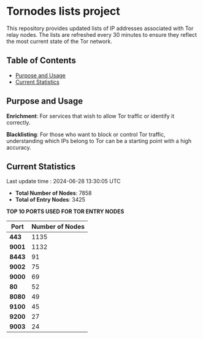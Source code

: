 # Tornodes lists project

This repository provides updated lists of IP addresses associated with Tor relay nodes. The lists are refreshed every 30 minutes to ensure they reflect the most current state of the Tor network.

## Table of Contents

- [Purpose and Usage](#purpose-and-usage)
- [Current Statistics](#current-statistics)


## Purpose and Usage

**Enrichment**: For services that wish to allow Tor traffic or identify it correctly.

**Blacklisting**: For those who want to block or control Tor traffic, understanding which IPs belong to Tor can be a starting point with a high accuracy.

## Current Statistics

Last update time : 2024-06-28 13:30:05 UTC

- **Total Number of Nodes**: 7858
- **Total of Entry Nodes**: 3425

**TOP 10 PORTS USED FOR TOR ENTRY NODES**

| **Port** | **Number of Nodes** |
|------|-----------------|
| **443**   | 1135  |
| **9001**   | 1132  |
| **8443**   | 91  |
| **9002**   | 75  |
| **9000**   | 69  |
| **80**   | 52  |
| **8080**   | 49  |
| **9100**   | 45  |
| **9200**   | 27  |
| **9003**   | 24  |

